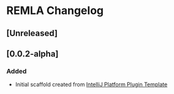 <!-- Keep a Changelog guide -> https://keepachangelog.com -->

# REMLA Changelog

## [Unreleased]
## [0.0.2-alpha]
### Added
- Initial scaffold created from [IntelliJ Platform Plugin Template](https://github.com/JetBrains/intellij-platform-plugin-template)
